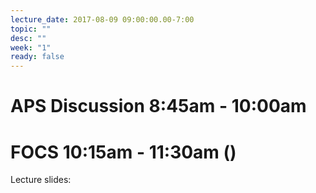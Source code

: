 ```yaml
---
lecture_date: 2017-08-09 09:00:00.00-7:00
topic: ""
desc: ""
week: "1"
ready: false
---
```



# APS Discussion 8:45am - 10:00am






# FOCS 10:15am - 11:30am ()

Lecture slides: 

